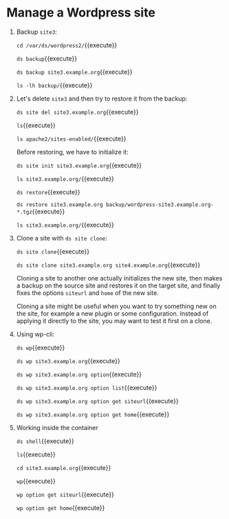 # Manage a Wordpress site

1. Backup `site3`:

   `cd /var/ds/wordpress2/`{{execute}}
   
   `ds backup`{{execute}}
   
   `ds backup site3.example.org`{{execute}}
   
   `ls -lh backup/`{{execute}}
   
2. Let's delete `site3` and then try to restore it from the backup:

   `ds site del site3.example.org`{{execute}}
   
   `ls`{{execute}}
   
   `ls apache2/sites-enabled/`{{execute}}

   Before restoring, we have to initialize it: 

   `ds site init site3.example.org`{{execute}}
   
   `ls site3.example.org/`{{execute}}
   
   `ds restore`{{execute}}
   
   `ds restore site3.example.org backup/wordpress-site3.example.org-*.tgz`{{execute}}
   
   `ls site3.example.org/`{{execute}}
   
3. Clone a site with `ds site clone`:

   `ds site clone`{{execute}}
   
   `ds site clone site3.example.org site4.example.org`{{execute}}
   
   Cloning a site to another one actually initializes the new site,
   then makes a backup on the source site and restores it on the
   target site, and finally fixes the options `siteurl` and `home` of
   the new site.
   
   Cloning a site might be useful when you want to try something new
   on the site, for example a new plugin or some configuration.
   Instead of applying it directly to the site, you may want to test
   it first on a clone.

4. Using wp-cli:

   `ds wp`{{execute}}
   
   `ds wp site3.example.org`{{execute}}
   
   `ds wp site3.example.org option`{{execute}}
   
   `ds wp site3.example.org option list`{{execute}}
   
   `ds wp site3.example.org option get siteurl`{{execute}}
   
   `ds wp site3.example.org option get home`{{execute}}

5. Working inside the container

   `ds shell`{{execute}}
   
   `ls`{{execute}}
   
   `cd site3.example.org`{{execute}}
   
   `wp`{{execute}}
   
   `wp option get siteurl`{{execute}}
   
   `wp option get home`{{execute}}
